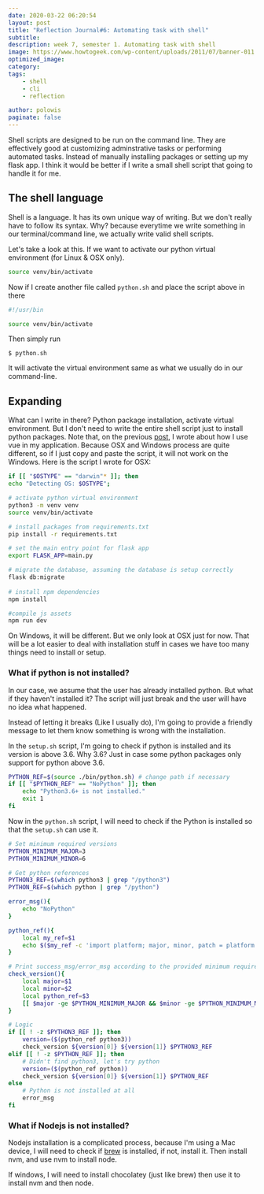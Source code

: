 ```yaml
---
date: 2020-03-22 06:20:54
layout: post
title: "Reflection Journal#6: Automating task with shell"
subtitle:
description: week 7, semester 1. Automating task with shell
image: https://www.howtogeek.com/wp-content/uploads/2011/07/banner-011.png
optimized_image:
category:
tags:
    - shell
    - cli
    - reflection

author: polowis
paginate: false
---
```


Shell scripts are designed to be run on the command line. They are effectively good at customizing adminstrative tasks or performing automated tasks. Instead of manually installing packages or setting up my flask app. I think it would be better if I write a small shell script that going to handle it for me.

## The shell language
Shell is a language. It has its own unique way of writing. But we don't really have to follow its syntax. Why? because everytime we write something in our terminal/command line, we actually write valid shell scripts.

Let's take a look at this. If we want to activate our python virtual environment (for Linux & OSX only). 

```sh
source venv/bin/activate
```

Now if I create another file called ```python.sh``` and place the script above in there

```sh
#!/usr/bin

source venv/bin/activate
```

Then simply run
```
$ python.sh
```

It will activate the virtual environment same as what we usually do in our command-line. 

## Expanding

What can I write in there? Python package installation, activate virtual environment. But I don't need to write the entire shell script just to install python packages. Note that, on the previous [post](https://polowis.netlify.com/reflection-journal-5-vue-js-and-flask/), I wrote about how I use vue in my application. Because OSX and Windows process are quite different, so if I just copy and paste the script, it will not work on the Windows. Here is the script I wrote for OSX:

```sh
if [[ "$OSTYPE" == "darwin"* ]]; then
echo "Detecting OS: $OSTYPE";

# activate python virtual environment
python3 -m venv venv
source venv/bin/activate

# install packages from requirements.txt
pip install -r requirements.txt

# set the main entry point for flask app
export FLASK_APP=main.py

# migrate the database, assuming the database is setup correctly
flask db:migrate 
    
# install npm dependencies
npm install

#compile js assets
npm run dev
```

On Windows, it will be different. But we only look at OSX just for now. That will be a lot easier to deal with installation stuff in cases we have too many things need to install or setup. 

### What if python is not installed?

In our case, we assume that the user has already installed python. But what if they haven't installed it? The script will just break and the user will have no idea what happened.

Instead of letting it breaks (Like I usually do), I'm going to provide a friendly message to let them know something is wrong with the installation. 

In the ```setup.sh``` script, I'm going to check if python is installed and its version is above 3.6. Why 3.6? Just in case some python packages only support for python above 3.6. 

```sh
PYTHON_REF=$(source ./bin/python.sh) # change path if necessary
if [[ "$PYTHON_REF" == "NoPython" ]]; then
    echo "Python3.6+ is not installed."
    exit 1
fi

```

Now in the ```python.sh``` script, I will need to check if the Python is installed so that the ```setup.sh``` can use it.

```sh
# Set minimum required versions
PYTHON_MINIMUM_MAJOR=3
PYTHON_MINIMUM_MINOR=6

# Get python references
PYTHON3_REF=$(which python3 | grep "/python3")
PYTHON_REF=$(which python | grep "/python")

error_msg(){
    echo "NoPython"
}

python_ref(){
    local my_ref=$1
    echo $($my_ref -c 'import platform; major, minor, patch = platform.python_version_tuple(); print(major); print(minor);')
}

# Print success_msg/error_msg according to the provided minimum required versions
check_version(){
    local major=$1
    local minor=$2
    local python_ref=$3
    [[ $major -ge $PYTHON_MINIMUM_MAJOR && $minor -ge $PYTHON_MINIMUM_MINOR ]] && echo $python_ref || error_msg
}

# Logic
if [[ ! -z $PYTHON3_REF ]]; then
    version=($(python_ref python3))
    check_version ${version[0]} ${version[1]} $PYTHON3_REF
elif [[ ! -z $PYTHON_REF ]]; then
    # Didn't find python3, let's try python
    version=($(python_ref python))
    check_version ${version[0]} ${version[1]} $PYTHON_REF
else
    # Python is not installed at all
    error_msg
fi
```

### What if Nodejs is not installed?

Nodejs installation is a complicated process, because I'm using a Mac device, I will need to check if [brew](https://brew.sh) is installed, if not, install it. Then install nvm, and use nvm to install node.

If windows, I will need to install chocolatey (just like brew) then use it to install nvm and then node.


